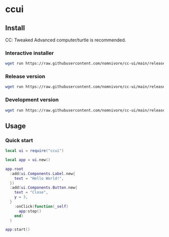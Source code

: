 # ccui

## Install

CC: Tweaked Advanced computer/turtle is recommended.

### Interactive installer
```bash
wget run https://raw.githubusercontent.com/nomnivore/cc-ui/main/release/install.lua
```

### Release version
```bash
wget run https://raw.githubusercontent.com/nomnivore/cc-ui/main/release/install.lua -r
```

### Development version
```bash
wget run https://raw.githubusercontent.com/nomnivore/cc-ui/main/release/install.lua -d
```


## Usage

### Quick start

```lua
local ui = require("ccui")

local app = ui.new()

app.root
  :add(ui.Components.Label.new{
    text = "Hello World!",
  })
  :add(ui.Components.Button.new{
    text = "Close",
    y = 3,
  }
    :onClick(function(_self)
      app:stop()
    end)
  )

app:start()
```